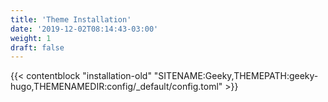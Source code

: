 ```yaml
---
title: 'Theme Installation'
date: '2019-12-02T08:14:43-03:00'
weight: 1
draft: false
---
```


{{< contentblock "installation-old" "SITENAME:Geeky,THEMEPATH:geeky-hugo,THEMENAMEDIR:config/_default/config.toml" >}}
